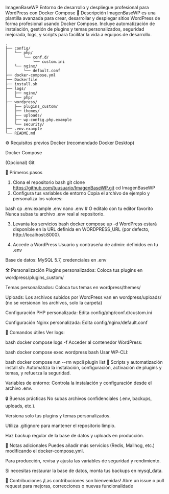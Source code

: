 ImagenBaseWP
Entorno de desarrollo y despliegue profesional para WordPress con Docker Compose
🚀 Descripción
ImagenBaseWP es una plantilla avanzada para crear, desarrollar y desplegar sitios WordPress de forma profesional usando Docker Compose.
Incluye automatización de instalación, gestión de plugins y temas personalizados, seguridad mejorada, logs, y scripts para facilitar la vida a equipos de desarrollo.

```
.
├── config/
│   └── php/
│       └── conf.d/
│           └── custom.ini
│   └── nginx/
│       └── default.conf
├── docker-compose.yml
├── Dockerfile
├── install.sh
├── logs/
│   ├── nginx/
│   └── php/
├── wordpress/
│   ├── plugins_custom/
│   ├── themes/
│   ├── uploads/
│   ├── wp-config.php.example
│   └── security/
├── .env.example
└── README.md

```

⚙️ Requisitos previos
Docker (recomendado Docker Desktop)

Docker Compose

(Opcional) Git

🚦 Primeros pasos
1. Clona el repositorio
bash
git clone https://github.com/tuusuario/ImagenBaseWP.git
cd ImagenBaseWP
2. Configura tus variables de entorno
Copia el archivo de ejemplo y personaliza los valores:

bash
cp .env.example .env
nano .env  # O edítalo con tu editor favorito
Nunca subas tu archivo .env real al repositorio.

3. Levanta los servicios
bash
docker compose up -d
WordPress estará disponible en la URL definida en WORDPRESS_URL (por defecto, http://localhost:8000).

4. Accede a WordPress
Usuario y contraseña de admin: definidos en tu .env

Base de datos: MySQL 5.7, credenciales en .env

🛠️ Personalización
Plugins personalizados:
Coloca tus plugins en wordpress/plugins_custom/

Temas personalizados:
Coloca tus temas en wordpress/themes/

Uploads:
Los archivos subidos por WordPress van en wordpress/uploads/ (no se versionan los archivos, solo la carpeta)

Configuración PHP personalizada:
Edita config/php/conf.d/custom.ini

Configuración Nginx personalizada:
Edita config/nginx/default.conf

🔄 Comandos útiles
Ver logs:

bash
docker compose logs -f
Acceder al contenedor WordPress:

bash
docker compose exec wordpress bash
Usar WP-CLI:

bash
docker compose run --rm wpcli plugin list
🧩 Scripts y automatización
install.sh:
Automatiza la instalación, configuración, activación de plugins y temas, y refuerza la seguridad.

Variables de entorno:
Controla la instalación y configuración desde el archivo .env.

🔒 Buenas prácticas
No subas archivos confidenciales (.env, backups, uploads, etc.).

Versiona solo tus plugins y temas personalizados.

Utiliza .gitignore para mantener el repositorio limpio.

Haz backup regular de la base de datos y uploads en producción.

📝 Notas adicionales
Puedes añadir más servicios (Redis, Mailhog, etc.) modificando el docker-compose.yml.

Para producción, revisa y ajusta las variables de seguridad y rendimiento.

Si necesitas restaurar la base de datos, monta tus backups en mysql_data.

🤝 Contribuciones
¡Las contribuciones son bienvenidas!
Abre un issue o pull request para mejoras, correcciones o nuevas funcionalidade